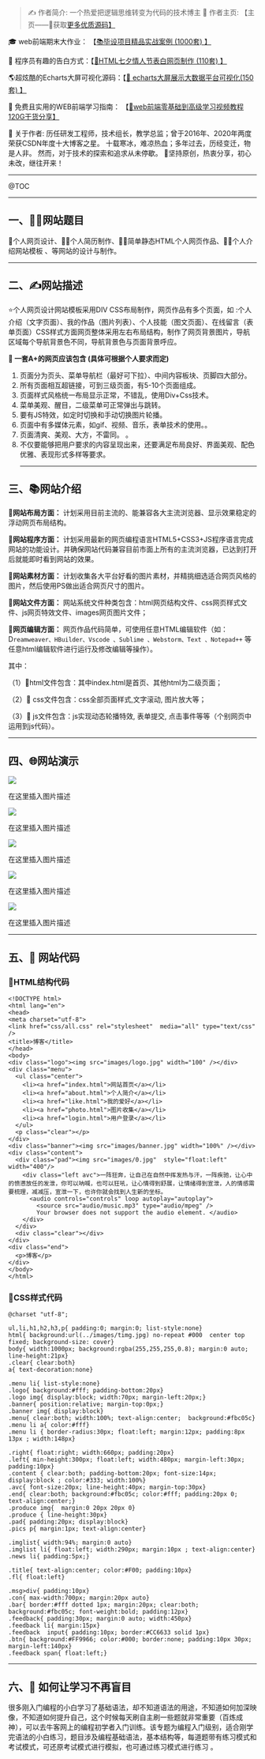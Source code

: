 > ✍️ 作者简介: 一个热爱把逻辑思维转变为代码的技术博主 💂 作者主页: 【主页——🚀获取[更多优质源码】](https://cloud.tencent.com/developer/tools/blog-entry?target=https%3A%2F%2Fblog.csdn.net%2Fbigwhiteshark%3Ftype%3Dblog&source=article&objectId=2069567)

🎓 web前端期末大作业： 【[📚毕设项目精品实战案例 (1000套) 】](https://cloud.tencent.com/developer/tools/blog-entry?target=https%3A%2F%2Fblog.csdn.net%2Fbigwhiteshark%2Fcategory_11924503.html&source=article&objectId=2069567)

🧡 程序员有趣的告白方式：【[💌HTML七夕情人节表白网页制作 (110套) 】](https://cloud.tencent.com/developer/tools/blog-entry?target=https%3A%2F%2Fblog.csdn.net%2Fbigwhiteshark%2Fcategory_11928276.html%3Fspm%3D1001.2014.3001.5482&source=article&objectId=2069567)

🌎超炫酷的Echarts大屏可视化源码：【[🔰 echarts大屏展示大数据平台可视化(150套) 】](https://cloud.tencent.com/developer/tools/blog-entry?target=https%3A%2F%2Fblog.csdn.net%2Fbigwhiteshark%2Fcategory_11943154.html&source=article&objectId=2069567)

🎁 免费且实用的WEB前端学习指南： 【[📂web前端零基础到高级学习视频教程 120G干货分享】](https://cloud.tencent.com/developer/tools/blog-entry?target=%23weibu&source=article&objectId=2069567)

🥇 关于作者: 历任研发工程师，技术组长，教学总监；曾于2016年、2020年两度荣获CSDN年度十大博客之星。 十载寒冰，难凉热血；多年过去，历经变迁，物是人非。 然而，对于技术的探索和追求从未停歇。 💪坚持原创，热衷分享，初心未改，继往开来！

<hr>

@TOC

<hr>

一、👨‍🎓网站题目
-----------

🧑个人网页设计、🙋‍♂️个人简历制作、👨‍💼简单静态HTML个人网页作品、👨‍🏭个人介绍网站模板 、等网站的设计与制作。

<hr>

二、✍️网站描述
--------

⭐个人网页设计网站模板采用DIV CSS布局制作，网页作品有多个页面，如 :个人介绍（文字页面）、我的作品（图片列表）、个人技能（图文页面）、在线留言（表单页面）CSS样式方面网页整体采用左右布局结构，制作了网页背景图片，导航区域每个导航背景色不同，导航背景色与页面背景呼应。

**🏅 一套A+的网页应该包含 (具体可根据个人要求而定)**

1.  页面分为页头、菜单导航栏（最好可下拉）、中间内容板块、页脚四大部分。
2.  所有页面相互超链接，可到三级页面，有5-10个页面组成。
3.  页面样式风格统一布局显示正常，不错乱，使用Div+Css技术。
4.  菜单美观、醒目，二级菜单可正常弹出与跳转。
5.  要有JS特效，如定时切换和手动切换图片轮播。
6.  页面中有多媒体元素，如gif、视频、音乐，表单技术的使用。。
7.  页面清爽、美观、大方，不雷同。 。
8.  不仅要能够把用户要求的内容呈现出来，还要满足布局良好、界面美观、配色优雅、表现形式多样等要求。<hr>

三、📚网站介绍
--------

**📔网站布局方面：** 计划采用目前主流的、能兼容各大主流浏览器、显示效果稳定的浮动网页布局结构。

**📓网站程序方面：** 计划采用最新的网页编程语言HTML5+CSS3+JS程序语言完成网站的功能设计。并确保网站代码兼容目前市面上所有的主流浏览器，已达到打开后就能即时看到网站的效果。

**📘网站素材方面：** 计划收集各大平台好看的图片素材，并精挑细选适合网页风格的图片，然后使用PS做出适合网页尺寸的图片。

**📒网站文件方面：** 网站系统文件种类包含：html网页结构文件、css网页样式文件、js网页特效文件、images网页图片文件；

**📙网页编辑方面：** 网页作品代码简单，可使用任意HTML编辑软件（如：D`reamweaver、HBuilder、Vscode 、Sublime 、Webstorm、Text 、Notepad++` 等任意html编辑软件进行运行及修改编辑等操作）。

其中：

（1）📜html文件包含：其中index.html是首页、其他html为二级页面；

（2）📑 css文件包含：css全部页面样式,文字滚动, 图片放大等；

（3）📄 js文件包含：js实现动态轮播特效, 表单提交, 点击事件等等（个别网页中运用到js代码）。

* * *

四、🌐网站演示
--------

![](https://ask.qcloudimg.com/http-save/7905825/ca55ea00eb31262ec020ef4571f9545a.png)

在这里插入图片描述

![](https://ask.qcloudimg.com/http-save/7905825/34c9ac432fbc0707587a2581d0ddae65.png)

在这里插入图片描述

![](https://ask.qcloudimg.com/http-save/7905825/c4228ec36e5c963066250d60821c684a.png)

在这里插入图片描述

![](https://ask.qcloudimg.com/http-save/7905825/121b285ffce75e33675a58bd969b3096.png)

在这里插入图片描述

![](https://ask.qcloudimg.com/http-save/7905825/86dc71e9ad0bff8a621736a05947c9f0.png)

在这里插入图片描述

<hr>

五、🔧 网站代码
---------

### 🧱HTML结构代码

```
<!DOCTYPE html>
<html lang="en">
<head>
<meta charset="utf-8">
<link href="css/all.css" rel="stylesheet"  media="all" type="text/css" />
<title>博客</title>
</head>
<body>
<div class="logo"><img src="images/logo.jpg" width="100" /></div>
<div class="menu">
  <ul class="center">
    <li><a href="index.html">网站首页</a></li>
    <li><a href="about.html">个人简介</a></li>
    <li><a href="like.html">我的爱好</a></li>
    <li><a href="photo.html">图片收集</a></li>
    <li><a href="login.html">用户登录</a></li>
  </ul>
  <p class="clear"></p>
</div>
<div class="banner"><img src="images/banner.jpg" width="100%" /></div>
<div class="content">
  <div class="pad"><img src="images/0.jpg"  style="float:left" width="400"/>
    <div class="left avc">一阵狂奔，让自己在自然中挥发热与汗，一阵疾驰，让心中的愤懑放任的发泄，你可以呐喊，也可以狂吼，让心情得到舒展，让情绪得到宣泄，人的情感需要梳理，减减压，宣泄一下，也许你就会找到人生新的坐标。
      <audio controls="controls" loop autoplay="autoplay">
        <source src="audio/music.mp3" type="audio/mpeg" />
        Your browser does not support the audio element. </audio>
    </div>
  </div>
  <div class="clear"></div>
</div>
<div class="end">
  <p>博客</p>
</div>
</body>
</html>
```

### 💒CSS样式代码

```
@charset "utf-8";

ul,li,h1,h2,h3,p{ padding:0; margin:0; list-style:none}
html{ background:url(../images/timg.jpg) no-repeat #000  center top fixed; background-size: cover}
body{ width:1000px; background:rgba(255,255,255,0.8); margin:0 auto; line-height:21px}
.clear{ clear:both}
a{ text-decoration:none}

.menu li{ list-style:none}
.logo{ background:#fff; padding-bottom:20px}
.logo img{ display:block; width:70px; margin-left:20px;}
.banner{ position:relative; margin-top:0px;}
.banner img{ display:block}
.menu{ clear:both; width:100%; text-align:center;  background:#fbc05c}
.menu li a{ color:#fff}
.menu li { border-radius:30px; float:left; margin:12px; padding:8px 13px ; width:148px}

.right{ float:right; width:660px; padding:20px}
.left{ min-height:300px; float:left; width:480px; margin-left:30px; padding:10px}
.content { clear:both; padding-bottom:20px; font-size:14px; display:block ; color:#333; width:100%}
.avc{ font-size:20px; line-height:40px; margin-top:30px}
.end{ clear:both; background:#fbc05c; color:#fff; padding:20px 0; text-align:center;}
.produce img{  margin:0 20px 20px 0}
.produce { line-height:30px}
.pad{ padding:20px; display:block}
.pics p{ margin:1px; text-align:center}

.imglist{ width:94%; margin:0 auto}
.imglist li{ float:left; width:290px; margin:10px ; text-align:center}
.news li{ padding:5px;}

.title{ text-align:center; color:#F00; padding:10px}
.fl{ float:left}

.msg>div{ padding:10px}
.con{ max-width:700px; margin:20px auto}
.bar{ border:#fff dotted 1px; margin:20px; clear:both; background:#fbc05c; font-weight:bold; padding:12px}
.feedback{ padding:30px; margin:0 auto; width:450px}
.feedback li{ margin:15px}
.feedback  input{ padding:10px; border:#CC6633 solid 1px}
.btn{ background:#FF9966; color:#000; border:none; padding:10px 30px; margin-left:140px}
.feedback span{ float:left;}
```

<hr>

六、🥇 如何让学习不再盲目
--------------

很多刚入门编程的小白学习了基础语法，却不知道语法的用途，不知道如何加深映像，不知道如何提升自己，这个时候每天刷自主刷一些题就非常重要（百炼成神），可以去牛客网上的编程初学者入门训练。该专题为编程入门级别，适合刚学完语法的小白练习，题目涉及编程基础语法，基本结构等，每道题带有练习模式和考试模式，可还原考试模式进行模拟，也可通过练习模式进行练习 。